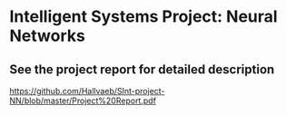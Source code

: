 # Intelligent Systems Project: Neural Networks

## See the project report for detailed description
https://github.com/Hallvaeb/SInt-project-NN/blob/master/Project%20Report.pdf
